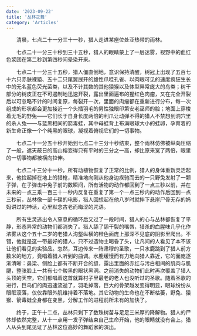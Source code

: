 ```yaml
---
date: '2023-09-22'
title: '丛林之舞'
category: 'Articles'
---
```


&emsp;&emsp;清晨，七点二十一分三十一秒，猎人走进某座位处亚热带的雨林。

&emsp;&emsp;七点二十一分三十秒到三十五秒，猎人的眼睛蒙上了一层迷雾，视野中的血红色浆团在第二秒到第四秒间晕染开来。

&emsp;&emsp;七点二十一分三十五秒，猎人僵直倒地，意识保持清醒，树冠上出现了五百七十六只赤肤裸猿、五十二只尾翼展开的雄性爪哇孔雀、以肉眼可见的速度疯狂生长中的无名蓝色荧光菌类，以及不计其数的其他猿猴以及体型异常庞大的鸟类；树干部分的树皮正在不可遏制地迅速开裂，露出里面遍布的猩红色肉瘤，又在完全开裂后以可忽略不计的时间复原，每裂开一次，里面的肉瘤都在重新进行分布，每一次组成的形状都会更加接近一个头插羽毛的男性独眼印第安老巫师的脸；地面上穿梭着无毛的野兔——它们长于自身长度两倍的利爪让动弹不得的猎人不禁想到洞穴里的杀人兔——与蓝黑相间的箭毒蛙，其中母蛙背上布满眼球大小的蛙卵，孕育着的新生命正像一个个纯黑的眼球，凝视着俯视它们的一切事物。

&emsp;&emsp;七点二十一分五十秒开始到七点二十三分十秒结束，整个雨林仿佛被纵向压缩了一般，遮天蔽日的高山榕变得只有平时的三分之一高，却比原来宽了两倍，眼里的一切事物都被横向拉伸。

&emsp;&emsp;七点二十三分十一秒，所有动植物恢复了正常的比例，猎人的身体重新灵活起来，他捡起掉在地上的猎枪，精准地向刚从他身边疾驰而去的一只野兔发射了一颗子弹，在子弹击中兔子前的数瞬间，所有活物的动作都回到了一点三秒以前，并在未来的一点三乘一百三十一秒内反复在重复了第一个一点三秒内的动作后回到一点三秒前，丛林像一部卡碟的电影，猎人回想起在他八岁时就摔下悬崖尸骨无存的妈妈讲过的神话，心里默念古老而晦涩的咒语。

&emsp;&emsp;所有生灵逃出令人窒息的循环后又过了一段时间，猎人的心与丛林都恢复了平静，形态异常的动物们都消失了。猎人舔了舔干裂的嘴唇，猎杀的血腥味几乎化作浓雾从这个五十二岁的老猎人沟壑纵横的橙色面庞上那深不见底的阴影里爬出。不错，他就是这一带最好的猎人，只不过造物主喝昏了头，让凡间的人看见了本不该让他们看见的实验品。忽然，耳边传来一阵肃穆的圣歌，一只水鹿跳到了猎人前方数米的地方，竟唱着猎人听到的曲调。水鹿缓慢而有力地向猎人靠近，它的面庞逐渐清晰：鼻梁、侧脸上都有不断开合的缝，露出里面的赤红与污白相间的肌肉与肌腱，整张脸上一共有七个黢黑的眼状黑洞。之前消失的动物们此时再次覆盖了猎人头顶的天空，它们都唱着这首就算村子里最老的老人也没听过的圣歌。随着圣歌的进行，巨鸟们的肉迅速流逝了，羽毛掉落，巨大的骨架越发变得明显，眼球纷纷从眼眶滚落，仅仅靠眼外肌维持着不落地。其它动物的生命也在不断枯萎，野兔、猿猴、箭毒蛙全身都在变黑，分解工作的进程前所未有的加快了。

&emsp;&emsp;终于，正午十二点，丛林只剩下了数珠树苗与足足三米厚的降解物。猎人的尸体却依然完整，从十一点用一发子弹结束自己生命开始，他的眼睛就没有合上。猎人从头到尾见证了丛林这位高妙的舞蹈家的演出。